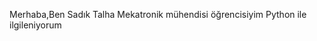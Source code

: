 Merhaba,Ben Sadık Talha
Mekatronik mühendisi öğrencisiyim
Python ile ilgileniyorum

<!---
talhazor/talhazor is a ✨ special ✨ repository because its `README.md` (this file) appears on your GitHub profile.
You can click the Preview link to take a look at your changes.
--->
